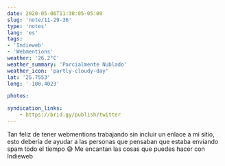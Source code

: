 ```yaml
---
date: 2020-05-06T11:30:05-05:00
slug: 'note/11-29-36'
type: 'notes'
lang: 'es'
tags:
- 'Indieweb'
- 'Webmentions'
weather: '26.2°C'
weather_summary: 'Parcialmente Nublado'
weather_icon: 'partly-cloudy-day'
lat: '25.7553'
long: '-100.4023'

photos:

syndication_links:
    - https://brid.gy/publish/twitter
---
```

Tan feliz de tener webmentions trabajando sin incluir un enlace a mi sitio, esto debería de ayudar a las personas que pensaban que estaba enviando spam todo el tiempo 😅 
Me encantan las cosas que puedes hacer con Indieweb
 